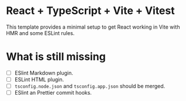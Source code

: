 # React + TypeScript + Vite + Vitest

This template provides a minimal setup to get React working in Vite with HMR and some ESLint rules.

# What is still missing

- [ ] ESlint Markdown plugin.
- [ ] ESLint HTML plugin.
- [ ] `tsconfig.node.json` and `tsconfig.app.json` should be merged.
- [ ] ESlint an Prettier commit hooks.
